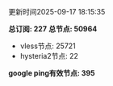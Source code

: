 更新时间2025-09-17 18:15:35

**总订阅: 227**
**总节点: 50964**
- vless节点: 25721
- hysteria2节点: 22

**google ping有效节点: 395**
